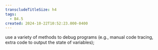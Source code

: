 ```yaml
---
transcludeTitleSize: h4
tags:
  - B4.5
created: 2024-10-22T10:52:23.000-0400
---
```

use a variety of methods to debug programs (e.g., manual code tracing, extra code to output the state of variables);